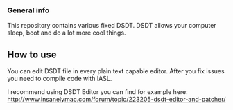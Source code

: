 ### General info

This repository contains various fixed DSDT. DSDT allows your computer sleep, boot and do a lot more cool things.

## How to use
You can edit DSDT file in every plain text capable editor. After you fix issues you need to compile code with IASL.

I recommend using DSDT Editor you can find for example here: http://www.insanelymac.com/forum/topic/223205-dsdt-editor-and-patcher/
